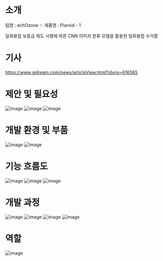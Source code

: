 # 소개
팀명 : echOzone ✨ 제품명 : Plaroid - 1

일회용컵 보증금 제도 시행에 따른 CNN 이미지 분류 모델을 활용한 일회용컵 수거함

# 기사
https://www.gjdream.com/news/articleView.html?idxno=616365

# 제안 및 필요성
![image](https://user-images.githubusercontent.com/64225078/217776312-9683e9ed-0425-4d77-b544-3412ba5e25d2.png)
![image](https://user-images.githubusercontent.com/64225078/217776378-6add6b43-dd75-4736-8538-28d69380996c.png)
![image](https://user-images.githubusercontent.com/64225078/217776531-f2250020-376e-4556-8fe9-b85f836e9b39.png)


# 개발 환경 및 부품
![image](https://user-images.githubusercontent.com/64225078/217776796-75817963-b8f6-488f-9fea-7dd83849323c.png)
![image](https://user-images.githubusercontent.com/64225078/217776812-ba94d75b-a1bd-456e-94a0-e25ee33e5505.png)


# 기능 흐름도
![image](https://user-images.githubusercontent.com/64225078/217776705-84ff5ae6-09b0-4042-8086-023774bb05e5.png)
![image](https://user-images.githubusercontent.com/64225078/217776859-46e0216c-eea0-4436-97d2-a41d2975e30b.png)
![image](https://user-images.githubusercontent.com/64225078/217777302-39e28519-0daa-4574-bc96-31a1bb7ed0ac.png)


# 개발 과정
![image](https://user-images.githubusercontent.com/64225078/217777385-babeef6c-b290-4a81-a03e-698ae4c26064.png)
![image](https://user-images.githubusercontent.com/64225078/217777427-5f517347-f9f0-4e59-a5ab-d74a2fe9a969.png)
![image](https://user-images.githubusercontent.com/64225078/217777458-2e493950-87eb-4cf6-bd41-02f9bda65ed4.png)
![image](https://user-images.githubusercontent.com/64225078/217777498-663887be-d5fd-4a93-84dc-312cafbe2253.png)

# 역할
![image](https://user-images.githubusercontent.com/64225078/217777565-da885e1a-576b-4ed9-b559-4fa6d124c2a9.png)


